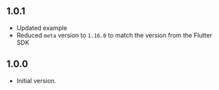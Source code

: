 ## 1.0.1

- Updated example
- Reduced `meta` version to `1.16.0` to match the version from the Flutter SDK


## 1.0.0

- Initial version.

